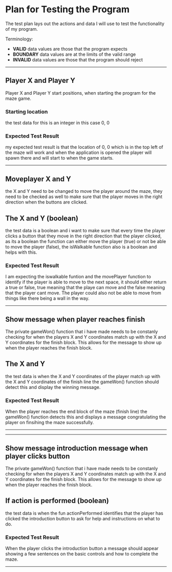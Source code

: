 # Plan for Testing the Program

The test plan lays out the actions and data I will use to test the functionality of my program.

Terminology:

- **VALID** data values are those that the program expects
- **BOUNDARY** data values are at the limits of the valid range
- **INVALID** data values are those that the program should reject

---

## Player X and Player Y 

 Player X and Player Y start positions, when starting the program for the maze game.

### Starting location

the test data for this is an integer in this case 0, 0 

### Expected Test Result

my expected test result is that the location of 0, 0 which is in the top left of the maze will work and when the application is opened the player will spawn there and will start to when the game starts.

---

 ## Moveplayer X and Y

the X and Y need to be changed to move the player around the maze, they need to be checked as well to make sure that the player moves in the right direction when the buttons are clicked.

## The X and Y (boolean)

the test data is a boolean and i want to make sure that every time the player clicks a button that they move in the right direction that the player clicked, as its a boolean the function can either move the player (true) or not be able to move the player (false), the isWalkable function also is a boolean and helps with this.

### Expected Test Result

I am expecting the iswalkable funtion and the movePlayer function to identify if the player is able to move to the next space, it should either return a true or false, true meaning that the playe can move and the false meaning that the player cant move. The player could also not be able to move from things like there being a wall in the way.

---

## Show message when player reaches finish

The private gameWon() function that i have made needs to be constanly checking for when the players X and Y coordinates match up with the X and Y coordinates for the finish block. This allows for the message to show up when the player reaches the finish block.

## The X and Y 

the test data is when the X and Y coordinates of the player match up with the X and Y coordinates of the finish line the gameWon() function should detect this and display the winning message.

### Expected Test Result

When the player reaches the end block of the maze (finish line) the gameWon() function detects this and displays a message congratulating the player on finsihing the maze successfully.

---

---

## Show message introduction message when player clicks button

The private gameWon() function that i have made needs to be constanly checking for when the players X and Y coordinates match up with the X and Y coordinates for the finish block. This allows for the message to show up when the player reaches the finish block.

## If action is performed (boolean)

the test data is when the fun actionPerformed identifies that the player has clicked the introduction button to ask for help and instructions on what to do.

### Expected Test Result

When the player clicks the introduction button a message should appear showing a few sentences on the basic controls and how to complete the maze.

---
